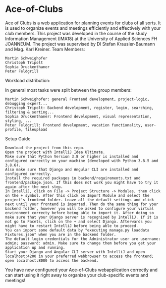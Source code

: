 # Ace-of-Clubs
Ace of Clubs is a web application for planning events for clubs of all sorts. It is used to organize events and meetings efficiently and effectively with your club members. This project was developed in the course of the study Information Management (IMA18) at the University of Applied Sciences FH JOANNEUM. The project was supervised by DI Stefan Krausler-Baumann and Mag. Karl Kreiner.
Team Members:

    Martin Schweighofer
    Christoph Tripolt
    Sophia Druckenthaner
    Peter Feldgrill

Workload distribution:

In general most tasks were split between the group members:

    Martin Schweighofer: general Frontend development, project-logic, debugging expert...
    Christoph Tripolt: Backend development, register, login, searching, filtering & sorting...
    Sophia Druckenthaner: Frontend development, visual representation, styling, ...
    Peter Feldgrill: Frontend development, vacation functionality, user-profile, fileupload

Setup Guide

    Download the project from this repo.
    Open the project with IntelliJ Idea Ultimate.
    Make sure that Python Version 3.8 or higher is installed and configured correctly on your machine (developed with Python 3.8.5 and 3.8.6).
    Also make sure that Django and Angular CLI are installed and configured correctly.
    Install the required packages in backend/requirements.txt and frontend/package.json. If this does not work you might have to try it again after the next step.
    In IntelliJ, click on File -> Project Structure -> Modules, then click on the + symbol. After this click on Import Module and select the project's frontend folder. Leave all the default settings and click next until your frontend is imported. Then do the same thing for your backend folder, however you will be asked to configure your virtual environment correcty before being able to import it. After doing so make sure that your Django server is recognised by IntelliJ. If it is not go to Facets, click on the + and select Django. Afterwards you might have to restart IntelliJ before being able to proceed.
    You can import some default data by "executing manage.py loaddata Fixtures.json" when you are in the backend folder.
    The default login credentials for the Administrator user are username: admin; password: admin. Make sure to change them before you get your application up and running.
    Start your Django and Angular CLI server with IntelliJ and open localhost:4200 in your preferred webbrowser to access the frontend; open localhost:8000 to access the backend.

You have now configured your Ace-of-Clubs webapplication correctly and can start using it right away to organize your club-specific events and meetings!

